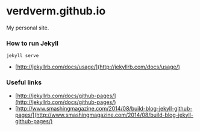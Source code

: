 # verdverm.github.io

My personal site.


### How to run Jekyll

`jekyll serve`

- [http://jekyllrb.com/docs/usage/](http://jekyllrb.com/docs/usage/)



### Useful links

- [http://jekyllrb.com/docs/github-pages/](http://jekyllrb.com/docs/github-pages/)
- [http://www.smashingmagazine.com/2014/08/build-blog-jekyll-github-pages/](http://www.smashingmagazine.com/2014/08/build-blog-jekyll-github-pages/)